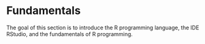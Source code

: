 # Fundamentals

The goal of this section is to introduce the R programming language, the IDE RStudio, and the fundamentals of R programming.

```{tableofcontents}
```
